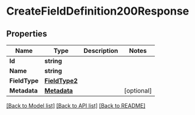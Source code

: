 # CreateFieldDefinition200Response

## Properties

Name | Type | Description | Notes
------------ | ------------- | ------------- | -------------
**Id** | **string** |  |
**Name** | **string** |  |
**FieldType** | [**FieldType2**](FieldType2.md) |  |
**Metadata** | [**Metadata**](Metadata.md) |  |[optional] 

[[Back to Model list]](../README.md#documentation-for-models) [[Back to API list]](../README.md#documentation-for-api-endpoints) [[Back to README]](../README.md)



